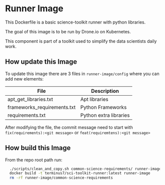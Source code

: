 # Runner Image

This Dockerfile is a basic science-toolkit runner with python libraries.

The goal of this image is to be run by Drone.io on Kubernetes.

This component is part of a toolkit used to simplify the data scientists daily work.


## How update this Image

To update this image there are 3 files in `runner-image/config` where you can add new elements:

| File                        | Description            |
| --------------------------- | ---------------------- |
| apt_get_libraries.txt       | Apt libraries          |
| frameworks_requirements.txt | Python Frameworks      |
| requirements.txt            | Python extra libraries |

After modifying the file, the commit message need to start with `fix(requirements):<git message>` or `feat(requiremtens):<git message>`

## How build this Image

From the repo root path run:

```bash
  ./scripts/clean_and_copy.sh common-science-requirements/ runner-image
  docker build -t terminus7/sci-toolkit-runner:latest runner-image
  rm -rf runner-image/common-science-requirements
```
